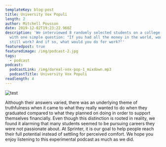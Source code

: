 ```yaml
---
templateKey: blog-post
title: University Vox Populi
length: 2
author: Mitchell Pousson
date: 2019-12-02T19:23:22.960Z
description: 'We interviewed 8 randomly selected students on a college campus
  with one simple question: "If you had all the money in the world, would you
  still work? And if so, what would you do for work?"'
featuredpost: true
featuredimage: /img/podcast-2.jpg
tags:
  - podcast
podcast:
  podcastLink: /img/dareal-vox-pop-1_mixdown.mp3
  podcastTitle: University Vox Populi
readlength: 4
---
```

![test](/img/podcast-2.jpg "test")

Although their answers varied, there was an underlying theme of truthfulness when it came to what they really wanted to do when they graduated compared to what they planned on doing in order to support themselves financially. Even though this distinction is rooted in reality, we found it alarming that many students seemed to be pursuing careers they were not passionate about. At Sprinter, it is our goal to help people reach their full potential instead of settling for perceived comfort. We hope you enjoy listening to this experimental podcast as much as we did.

